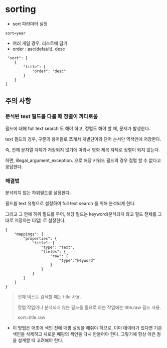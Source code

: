 # sorting
- sort 파라미터 설정

~~~
sort=year
~~~

- 여러 개일 경우, 리스트에 담기
- order : asc(default), desc
~~~
 "sort": [
    {
        "title": {
            "order": "desc"
        }
    }
]
~~~

## 주의 사항
### 분석된 text 필드를 다룰 때 정렬이 까다로움
필드에 대해 full text search 도 해야 하고, 정렬도 해야 할 때, 문제가 발생한다.

text 필드의 경우, 구문의 용어들로 쪼개서 개별단어와 단어 순서만 역색인에 저장한다. 

즉, 전체 문자열 자체가 저장되지 않기에 따라서 영화 제목 자체로 정렬이 되지 않는다.

하면, illegal_argument_exception. 으로 해당 키워드 필드의 경우 절렬 할 수 없다고 응답한다.

### 해결법
분석되지 않는 하위필드를 설정한다.

필드를 text 유형으로 설정하여 full text search 를 위해 분석되게 한다.

그리고 그 안에 하위 필드를 두어, 해당 필드는 keyword(분석되지 않고 필드 전체를 그대로 저장하는 타입) 로 설정한다.

~~~
{
    "mappings": {
        "properties": {
            "title": {
                "type": "text",
                "fields": {
                    "raw": {
                        "type":"keyword"
                    }
                }
            }
        }
    }
}
~~~

>전체 텍스트 검색할 때는 title 사용.
>
>정렬 작업이나 분석되지 않는 필드를 필요로 하는 작업에는 title.raw 필드 사용.
>
>sort=title.raw

- 이 방법은 애초에 색인 전에 매핑 설정을 해줘야 하므로, 이미 데이터가 있다면 기존 색인을 삭제하고 새로운 매핑의 색인을 다시 만들어야 한다. 그렇기에 항상 이런 점을 설계할 때 고려해야 한다.
